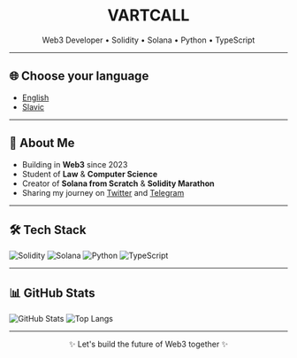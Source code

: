 <h1 align="center">VARTCALL</h1>
<p align="center">
  Web3 Developer • Solidity • Solana • Python • TypeScript
</p>

---

## 🌐 Choose your language
- [English](https://github.com/vartcall/vartcall/tree/main/docs/english)
- [Slavic](https://github.com/vartcall/vartcall/tree/slavic)

---

## 🚀 About Me
- Building in **Web3** since 2023
- Student of **Law** & **Computer Science**
- Creator of **Solana from Scratch** & **Solidity Marathon**
- Sharing my journey on [Twitter](https://x.com/vartcall) and [Telegram](https://t.me/code_vartcall)

---

## 🛠 Tech Stack
![Solidity](https://img.shields.io/badge/Solidity-363636?logo=solidity&logoColor=white)
![Solana](https://img.shields.io/badge/Solana-9945FF?logo=solana&logoColor=white)
![Python](https://img.shields.io/badge/Python-3776AB?logo=python&logoColor=white)
![TypeScript](https://img.shields.io/badge/TypeScript-3178C6?logo=typescript&logoColor=white)

---

## 📊 GitHub Stats
![GitHub Stats](https://github-readme-stats.vercel.app/api?username=vartcall&show_icons=true&theme=radical)
![Top Langs](https://github-readme-stats.vercel.app/api/top-langs/?username=vartcall&layout=compact&theme=radical)

---

<p align="center">
  ✨ Let's build the future of Web3 together ✨
</p>
